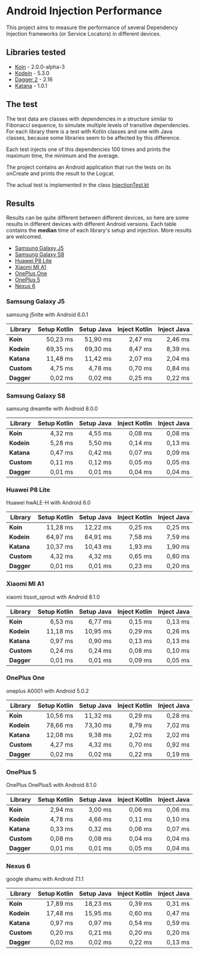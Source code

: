 # Android Injection Performance

This project aims to measure the performance of several Dependency Injection frameworks (or Service Locators) in different devices.

## Libraries tested
- [Koin](https://insert-koin.io/) - 2.0.0-alpha-3
- [Kodein](http://kodein.org/Kodein-DI/) - 5.3.0
- [Dagger 2](https://google.github.io/dagger/) - 2.16
- [Katana](https://github.com/rewe-digital-incubator/katana/) - 1.0.1

## The test
The test data are classes with dependencies in a structure similar to Fibonacci sequence, to simulate multiple levels of transitive dependencies.
For each library there is a test with Kotlin classes and one with Java classes, because some libraries seem to be affected by this difference.

Each test injects one of this dependencies 100 times and prints the maximum time, the minimum and the average.

The project contains an Android application that run the tests on its onCreate and prints the result to the Logcat.

The actual test is implemented in the class [InjectionTest.kt](https://github.com/Sloy/android-dependency-injection-performance/blob/master/app/src/main/java/com/sloydev/dependencyinjectionperformance/InjectionTest.kt)

## Results
Results can be quite different between different devices, so here are some results in different devices with different Android versions. Each table contains the **median** time of each library's setup and injection. More results are welcomed.

- [Samsung Galaxy J5](#samsung-galaxy-j5)
- [Samsung Galaxy S8](#samsung-galaxy-s8)
- [Huawei P8 Lite](#huawei-p8-lite)
- [Xiaomi MI A1](#xiaomi-mi-a1)
- [OnePlus One](#oneplus-one)
- [OnePlus 5](#oneplus-5)
- [Nexus 6](#nexus-6)

### Samsung Galaxy J5
samsung j5nlte with Android 6.0.1
 
Library | Setup Kotlin | Setup Java | Inject Kotlin | Inject Java
--- | ---:| ---:| ---:| ---:
**Koin** | 50,23 ms | 51,90 ms  | 2,47 ms | 2,46 ms
**Kodein** | 69,35 ms | 69,30 ms  | 8,47 ms | 8,39 ms
**Katana** | 11,48 ms | 11,42 ms  | 2,07 ms | 2,04 ms
**Custom** | 4,75 ms | 4,78 ms  | 0,70 ms | 0,84 ms
**Dagger** | 0,02 ms | 0,02 ms  | 0,25 ms | 0,22 ms

### Samsung Galaxy S8
samsung dreamlte with Android 8.0.0
 
Library | Setup Kotlin | Setup Java | Inject Kotlin | Inject Java
--- | ---:| ---:| ---:| ---:
**Koin** | 4,32 ms | 4,55 ms  | 0,08 ms | 0,08 ms
**Kodein** | 5,28 ms | 5,50 ms  | 0,14 ms | 0,13 ms
**Katana** | 0,47 ms | 0,42 ms  | 0,07 ms | 0,09 ms
**Custom** | 0,11 ms | 0,12 ms  | 0,05 ms | 0,05 ms
**Dagger** | 0,01 ms | 0,01 ms  | 0,04 ms | 0,04 ms

### Huawei P8 Lite
Huawei hwALE-H with Android 6.0
 
Library | Setup Kotlin | Setup Java | Inject Kotlin | Inject Java
--- | ---:| ---:| ---:| ---:
**Koin** | 11,28 ms | 12,22 ms  | 0,25 ms | 0,25 ms
**Kodein** | 64,97 ms | 64,91 ms  | 7,58 ms | 7,59 ms
**Katana** | 10,37 ms | 10,43 ms  | 1,93 ms | 1,90 ms
**Custom** | 4,32 ms | 4,32 ms  | 0,65 ms | 0,80 ms
**Dagger** | 0,01 ms | 0,01 ms  | 0,23 ms | 0,20 ms

### Xiaomi MI A1
xiaomi tissot_sprout with Android 8.1.0
 
Library | Setup Kotlin | Setup Java | Inject Kotlin | Inject Java
--- | ---:| ---:| ---:| ---:
**Koin** | 6,53 ms | 6,77 ms  | 0,15 ms | 0,13 ms
**Kodein** | 11,18 ms | 10,95 ms  | 0,29 ms | 0,26 ms
**Katana** | 0,97 ms | 0,90 ms  | 0,13 ms | 0,13 ms
**Custom** | 0,24 ms | 0,24 ms  | 0,08 ms | 0,10 ms
**Dagger** | 0,01 ms | 0,01 ms  | 0,09 ms | 0,05 ms

### OnePlus One
oneplus A0001 with Android 5.0.2
 
Library | Setup Kotlin | Setup Java | Inject Kotlin | Inject Java
--- | ---:| ---:| ---:| ---:
**Koin** | 10,56 ms | 11,32 ms  | 0,29 ms | 0,28 ms
**Kodein** | 78,66 ms | 73,30 ms  | 8,79 ms | 7,02 ms
**Katana** | 12,08 ms | 9,38 ms  | 2,02 ms | 2,02 ms
**Custom** | 4,27 ms | 4,32 ms  | 0,70 ms | 0,92 ms
**Dagger** | 0,02 ms | 0,02 ms  | 0,22 ms | 0,19 ms

### OnePlus 5
OnePlus OnePlus5 with Android 8.1.0
 
Library | Setup Kotlin | Setup Java | Inject Kotlin | Inject Java
--- | ---:| ---:| ---:| ---:
**Koin** | 2,94 ms | 3,00 ms  | 0,06 ms | 0,06 ms
**Kodein** | 4,78 ms | 4,66 ms  | 0,11 ms | 0,10 ms
**Katana** | 0,33 ms | 0,32 ms  | 0,06 ms | 0,07 ms
**Custom** | 0,08 ms | 0,08 ms  | 0,04 ms | 0,04 ms
**Dagger** | 0,01 ms | 0,01 ms  | 0,05 ms | 0,04 ms

### Nexus 6
google shamu with Android 7.1.1
 
Library | Setup Kotlin | Setup Java | Inject Kotlin | Inject Java
--- | ---:| ---:| ---:| ---:
**Koin** | 17,89 ms | 18,23 ms  | 0,39 ms | 0,31 ms
**Kodein** | 17,48 ms | 15,95 ms  | 0,60 ms | 0,47 ms
**Katana** | 0,97 ms | 0,97 ms  | 0,54 ms | 0,59 ms
**Custom** | 0,20 ms | 0,21 ms  | 0,20 ms | 0,20 ms
**Dagger** | 0,02 ms | 0,02 ms  | 0,22 ms | 0,13 ms
